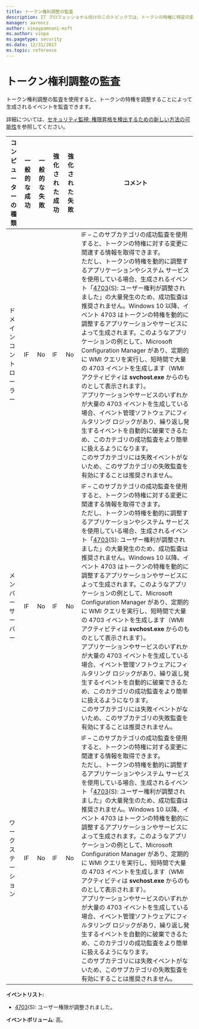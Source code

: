 ```yaml
---
title: トークン権利調整の監査
description: IT プロフェッショナル向けのこのトピックでは、トークンの特権に特定の変更が加えられたときにオペレーティング システムが監査イベントを生成するかどうかを決定する、高度なセキュリティ監査ポリシー設定「トークン権利調整の監査」について説明します。
manager: aaroncz
author: vinaypamnani-msft
ms.author: vinpa
ms.pagetype: security
ms.date: 12/31/2017
ms.topic: reference
---
```


# トークン権利調整の監査

トークン権利調整の監査を使用すると、トークンの特権を調整することによって生成されるイベントを監査できます。

詳細については、[セキュリティ監視: 権限昇格を検出するための新しい方法の可能性](/archive/blogs/nathangau/security-monitoring-a-possible-new-way-to-detect-privilege-escalation)を参照してください。

| コンピューターの種類 | 一般的な成功 | 一般的な失敗 | 強化された成功 | 強化された失敗 | コメント                                                                                                                                                                                                                                                                                                                                                                                                                                            |
|-----------------------|---------------|---------------|------------------|------------------|-----------------------------------------------------------------------------------------------------------------------------------------------------------------------------------------------------------------------------------------------------------------------------------------------------------------------------------------------------------------------------------------------------------------------------------------------------|
| ドメイン コントローラー | IF            | No            | IF               | No               | IF – このサブカテゴリの成功監査を使用すると、トークンの特権に対する変更に関連する情報を取得できます。<br>ただし、トークンの特権を動的に調整するアプリケーションやシステム サービスを使用している場合、生成されるイベント「[4703](event-4703.md)(S): ユーザー権利が調整されました」の大量発生のため、成功監査は推奨されません。Windows 10 以降、イベント 4703 はトークンの特権を動的に調整するアプリケーションやサービスによって生成されます。このようなアプリケーションの例として、Microsoft Configuration Manager があり、定期的に WMI クエリを実行し、短時間で大量の 4703 イベントを生成します（WMI アクティビティは **svchost.exe** からのものとして表示されます）。<br>アプリケーションやサービスのいずれかが大量の 4703 イベントを生成している場合、イベント管理ソフトウェアにフィルタリング ロジックがあり、繰り返し発生するイベントを自動的に破棄できるため、このカテゴリの成功監査をより簡単に扱えるようになります。<br>このサブカテゴリには失敗イベントがないため、このサブカテゴリの失敗監査を有効にすることは推奨されません。 |
| メンバー サーバー     | IF            | No            | IF               | No               | IF – このサブカテゴリの成功監査を使用すると、トークンの特権に対する変更に関連する情報を取得できます。<br>ただし、トークンの特権を動的に調整するアプリケーションやシステム サービスを使用している場合、生成されるイベント「[4703](event-4703.md)(S): ユーザー権利が調整されました」の大量発生のため、成功監査は推奨されません。Windows 10 以降、イベント 4703 はトークンの特権を動的に調整するアプリケーションやサービスによって生成されます。このようなアプリケーションの例として、Microsoft Configuration Manager があり、定期的に WMI クエリを実行し、短時間で大量の 4703 イベントを生成します（WMI アクティビティは **svchost.exe** からのものとして表示されます）。<br>アプリケーションやサービスのいずれかが大量の 4703 イベントを生成している場合、イベント管理ソフトウェアにフィルタリング ロジックがあり、繰り返し発生するイベントを自動的に破棄できるため、このカテゴリの成功監査をより簡単に扱えるようになります。<br>このサブカテゴリには失敗イベントがないため、このサブカテゴリの失敗監査を有効にすることは推奨されません。 |
| ワークステーション   | IF            | No            | IF               | No               | IF – このサブカテゴリの成功監査を使用すると、トークンの特権に対する変更に関連する情報を取得できます。<br>ただし、トークンの特権を動的に調整するアプリケーションやシステム サービスを使用している場合、生成されるイベント「[4703](event-4703.md)(S): ユーザー権利が調整されました」の大量発生のため、成功監査は推奨されません。Windows 10 以降、イベント 4703 はトークンの特権を動的に調整するアプリケーションやサービスによって生成されます。このようなアプリケーションの例として、Microsoft Configuration Manager があり、定期的に WMI クエリを実行し、短時間で大量の 4703 イベントを生成します（WMI アクティビティは **svchost.exe** からのものとして表示されます）。<br>アプリケーションやサービスのいずれかが大量の 4703 イベントを生成している場合、イベント管理ソフトウェアにフィルタリング ロジックがあり、繰り返し発生するイベントを自動的に破棄できるため、このカテゴリの成功監査をより簡単に扱えるようになります。<br>このサブカテゴリには失敗イベントがないため、このサブカテゴリの失敗監査を有効にすることは推奨されません。 |

**イベントリスト:**

-   [4703](event-4703.md)(S): ユーザー権限が調整されました。

**イベントボリューム**: 高。
